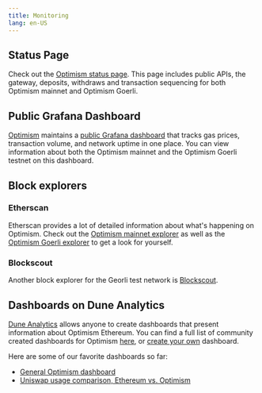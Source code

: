 ```yaml
---
title: Monitoring
lang: en-US
---
```


## Status Page

Check out the [Optimism status page](https://status.optimism.io/).
This page includes public APIs, the gateway, deposits, withdraws and transaction sequencing for both Optimism mainnet and Optimism Goerli.

## Public Grafana Dashboard

[Optimism](https://optimism.io) maintains a [public Grafana dashboard](https://public-grafana.optimism.io/d/9hkhMxn7z/public-dashboard?orgId=1&refresh=5m) that tracks gas prices, transaction volume, and network uptime in one place.
You can view information about both the Optimism mainnet and the Optimism Goerli testnet on this dashboard.

## Block explorers

### Etherscan

Etherscan provides a lot of detailed information about what's happening on Optimism.
Check out the [Optimism mainnet explorer](https://optimistic.etherscan.io/) as well as the [Optimism Goerli explorer](https://goerli-optimism.etherscan.io) to get a look for yourself.

### Blockscout

Another block explorer for the Georli test network is [Blockscout](https://blockscout.com/optimism/goerli/).


## Dashboards on Dune Analytics

[Dune Analytics](https://dune.xyz) allows anyone to create dashboards that present information about Optimism Ethereum.
You can find a full list of community created dashboards for Optimism [here](https://dune.xyz/browse/dashboards?q=optimism), or [create your own](https://docs.dune.xyz/#queries) dashboard.

Here are some of our favorite dashboards so far:

- [General Optimism dashboard](https://dune.xyz/Marcov/Optimism-Ethereum)
- [Uniswap usage comparison, Ethereum vs. Optimism](https://dune.xyz/msilb7/Uniswap-v3-Usage-Comparison-on-Ethereum-vs-Optimism-(OVM-2.0))
